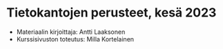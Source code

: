 # Tietokantojen perusteet, kesä 2023

* Materiaalin kirjoittaja: Antti Laaksonen
* Kurssisivuston toteutus: Milla Kortelainen
